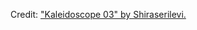 Credit: ["Kaleidoscope 03" by Shiraserilevi.](https://editor.p5js.org/Shiraserilevi/sketches/P5ZsJYW_P)
